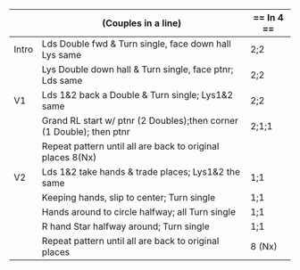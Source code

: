 ||(Couples in a line) | == In 4 == |
|-----|----|-----|
|Intro| Lds Double fwd & Turn single, face down hall Lys same |2;2|
||Lys Double down hall & Turn single, face ptnr; Lds same |2;2|
|V1| Lds 1&2 back a Double & Turn single; Lys1&2 same |2;2|
||Grand RL start w/ ptnr (2 Doubles);then corner (1 Double); then ptnr |2;1;1|
||Repeat pattern until all are back to original places 8(Nx)||
|V2| Lds 1&2 take hands & trade places; Lys1&2 the same |1;1|
||Keeping hands, slip to center; Turn single |1;1|
||Hands around to circle halfway; all Turn single |1;1|
||R hand Star halfway around; Turn single |1;1|
||Repeat pattern until all are back to original places |8 (Nx)|
